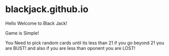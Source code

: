 # blackjack.github.io
 Hello Welcome to Black Jack!
 
 Game is Simple!
 
 You Need to pick random cards until its less than 21 if you go beyond 21 you are BUST!
 and also if you are less than oponent you are LOST!
